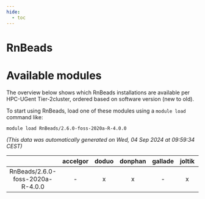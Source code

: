 ```yaml
---
hide:
  - toc
---
```


RnBeads
=======

# Available modules


The overview below shows which RnBeads installations are available per HPC-UGent Tier-2cluster, ordered based on software version (new to old).

To start using RnBeads, load one of these modules using a `module load` command like:

```shell
module load RnBeads/2.6.0-foss-2020a-R-4.0.0
```

*(This data was automatically generated on Wed, 04 Sep 2024 at 09:59:34 CEST)*  

| |accelgor|doduo|donphan|gallade|joltik|shinx|skitty|
| :---: | :---: | :---: | :---: | :---: | :---: | :---: | :---: |
|RnBeads/2.6.0-foss-2020a-R-4.0.0|-|x|x|-|x|-|x|
